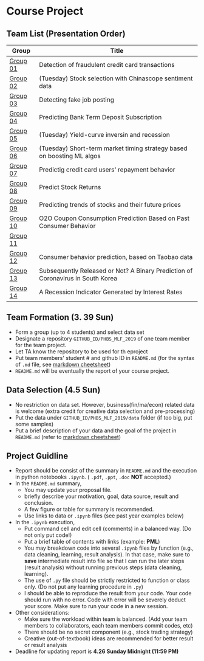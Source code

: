 # Course Project


## Team List (Presentation Order)

Group | Title | 
--- | ---
[Group 01](https://github.com/npuchenbowen/MLF_Project) | Detection of fraudulent credit card transactions
[Group 02](https://github.com/SnakeWayne/PHBS_MLF_2019) | (Tuesday) Stock selection with Chinascope sentiment data
[Group 03](https://github.com/Linyi-Wei/2020WeiLinyi) | Detecting fake job posting
[Group 04](https://github.com/Johnxinlei/PHBS_MLF_Project) | Predicting Bank Term Deposit Subscription
[Group 05](https://github.com/knowsnothing753/PHBS_MLF_2019) | (Tuesday) Yield-curve inversin and recession
[Group 06](https://github.com/eiahb3838ya/PHBS_ML_for_quant_project) | (Tuesday) Short-term market timing strategy based on boosting ML algos
[Group 07](https://github.com/dengkeya/PHBS_MLF_2019) | Predictig credit card users' repayment behavior
[Group 08](https://github.com/Mingkai-Zhuang/PHBS_MLF_2019) | Predict Stock Returns
[Group 09](https://github.com/ZhangPeidong-Mack/PHBS_MLF_2019) | Predicting trends of stocks and their future prices
[Group 10](https://github.com/YijiaZhang1996/PHBS_MLF_2019/tree/master/GroupProject) | O2O Coupon Consumption Prediction Based on Past Consumer Behavior
[Group 11](https://github.com/caoxiaolong0521/PHBS_MLF_2019_Project) | 
[Group 12](https://github.com/Parametric3/PHBS_MLF_2019) | Consumer behavior prediction, based on Taobao data
[Group 13](https://github.com/oyrx/PHBS_MLF_2019_Project) | Subsequently Released or Not? A Binary Prediction of Coronavirus in South Korea
[Group 14](https://github.com/YanrongWu/YanrongWu-PHBS_MLF_2019/tree/master/Final%20Group%20Project) | A Recession Indicator Generated by Interest Rates


## Team Formation (__3. 39 Sun__)
* Form a group (up to 4 students) and select data set
* Designate a repository `GITHUB_ID/PHBS_MLF_2019` of one team member for the team project.
* Let TA know the repository to be used for th eproject
* Put team members' student # and github ID in `README.md` (for the syntax of `.md` file, see [markdown cheetsheet](https://guides.github.com/features/mastering-markdown/)) 
* `README.md` will be eventually the report of your course project.

## Data Selection (__4.5 Sun__)
* No restriction on data set. However, business(fin/ma/econ) related data is welcome (extra credit for creative data selection and pre-processing)
* Put the data under `GITHUB_ID/PHBS_MLF_2019/data` folder (if too big, put some samples)
* Put a brief description of your data and the goal of the project in `README.md` (refer to [markdown cheetsheet](https://guides.github.com/features/mastering-markdown/))

## Project Guidline
* Report should be consist of the summary in `README.md` and the execution in python notebooks `.ipynb`.  ( `.pdf`, `.ppt`, `.doc` __NOT__ accepted.)
* In the `README.md` summary, 
  * You may update your proposal file.
  * briefly describe your motivation, goal, data source, result and conclusion.
  * A few figure or table for summary is recommended.
  * Use links to data or `.ipynb` files (see past year examples below)
* In the `.ipynb` execution, 
  * Put command cell and edit cell (comments) in a balanced way. (Do not only put code!)
  * Put a brief table of contents with links (example: __PML__)
  * You may breakdown code into several `.ipynb` files by function (e.g., data cleaning, learning, result analysis). In that case, make sure to __save__ intermediate result into file so that I can run the later steps (result analysis) without running previous steps (data cleaning, learning).
  * The use of `.py` file should be strictly restricted to function or class only. (Do not put any learning procedure in `.py`)
  * I should be able to reproduce the result from your code. Your code should run with no error. Code with error will be severely deduct your score. Make sure to run your code in a new session.
* Other considerations:
  * Make sure the workload within team is balanced. (Add your team members to collaborators, each team members commit codes, etc)
  * There should be no secret component (e.g., stock trading strategy)
  * Creative (out-of-textbook) ideas are recommended for better result or result analysis
* Deadline for updating report is __4.26 Sunday Midnight (11:59 PM)__

